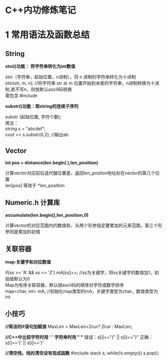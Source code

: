  C++内功修炼笔记
 =============

# 1 常用语法及函数总结


## String

**stoi()功能： 将字符串转化为int数值**

stoi（字符串，起始位置，n进制），将 n 进制的字符串转化为十进制<br>
stoi(str, m, n); //将字符串 str 从 m 位置开始到末尾的字符串，n进制转换为十进制,若不写n，则按默认ascill码转换<br>
需包含 #include <string>

**substr()功能：取string的连续子序列**

substr (起始位置, 字符个数);<br>
用法：<br>
string s = "abcdef";<br>
cout << s.substr(0,2); //输出ab<br>


## Vector

**int pos = distance(len.begin( ),len_position)**

计算vector对应前后迭代器位置差，返回len_postion地址处在vector的第几个位置<br>
len[pos]  等效于 *len_position<br>


## Numeric.h 计算库

**accumulate(len.begin(),len_position,0)** 

计算vector的对应范围内的数值和，头两个形参指定要累加的元素范围，第三个形参则是累加的初值<br>

## 关联容器

**map:关键字和对应数值**

if(ss >= 'A' && ss <= 'Z') mA[ss]++; //ss为关键字，将ss关键字的数值加1，初始值默认为0<br>
Map为有序关联容器，默认按ascii码的顺序对字符或数字排序<br>
map<char, int> mA;    //初始化map类型的mA，关键字类型为char，数值类型为int<br>

## 小技巧

**//简洁的if语句加赋值**
MaxLen = MaxLen<2*cur?  2*cur : MaxLen;

**//C++中比较字符时用 ' ' 字符串时用 " "**
错误：s[i]=="(" || s[i]==")"
正确：s[i]=='(' || s[i]==')'

**//清空栈，栈的清空没有现成函数**
#include <stack>
stack<int> s;
while(!s.empty())  s.pop();


